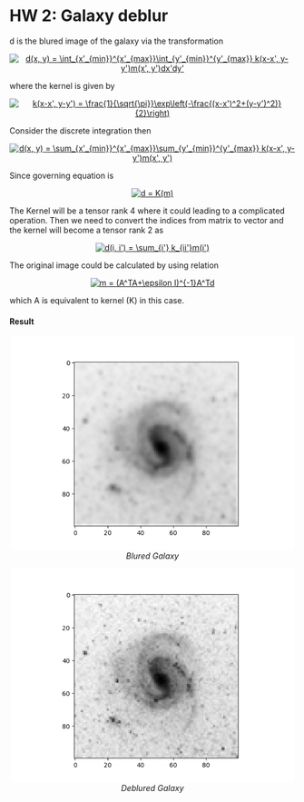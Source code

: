 # HW 2: Galaxy deblur

d is the blured image of the galaxy via the transformation

<p align="center">
<a href="https://www.codecogs.com/eqnedit.php?latex=d(x,&space;y)&space;=&space;\int_{x'_{min}}^{x'_{max}}\int_{y'_{min}}^{y'_{max}}&space;k(x-x',&space;y-y')m(x',&space;y')dx'dy'" target="_blank"><img src="https://latex.codecogs.com/svg.latex?d(x,&space;y)&space;=&space;\int_{x'_{min}}^{x'_{max}}\int_{y'_{min}}^{y'_{max}}&space;k(x-x',&space;y-y')m(x',&space;y')dx'dy'" title="d(x, y) = \int_{x'_{min}}^{x'_{max}}\int_{y'_{min}}^{y'_{max}} k(x-x', y-y')m(x', y')dx'dy'" /></a>
</p>

where the kernel is given by

<p align="center">
<a href="https://www.codecogs.com/eqnedit.php?latex=k(x-x',&space;y-y')&space;=&space;\frac{1}{\sqrt{\pi}}\exp\left(-\frac{(x-x')^2&plus;(y-y')^2)}{2}\right)" target="_blank"><img src="https://latex.codecogs.com/svg.latex?k(x-x',&space;y-y')&space;=&space;\frac{1}{\sqrt{\pi}}\exp\left(-\frac{(x-x')^2&plus;(y-y')^2)}{2}\right)" title="k(x-x', y-y') = \frac{1}{\sqrt{\pi}}\exp\left(-\frac{(x-x')^2+(y-y')^2)}{2}\right)" /></a>
</p>

Consider the discrete integration then

<p align="center">
<a href="https://www.codecogs.com/eqnedit.php?latex=d(x,&space;y)&space;=&space;\sum_{x'_{min}}^{x'_{max}}\sum_{y'_{min}}^{y'_{max}}&space;k(x-x',&space;y-y')m(x',&space;y')" target="_blank"><img src="https://latex.codecogs.com/svg.latex?d(x,&space;y)&space;=&space;\sum_{x'_{min}}^{x'_{max}}\sum_{y'_{min}}^{y'_{max}}&space;k(x-x',&space;y-y')m(x',&space;y')" title="d(x, y) = \sum_{x'_{min}}^{x'_{max}}\sum_{y'_{min}}^{y'_{max}} k(x-x', y-y')m(x', y')" /></a>
</p>

Since governing equation is

<p align="center">
<a href="https://www.codecogs.com/eqnedit.php?latex=d&space;=&space;K(m)" target="_blank"><img src="https://latex.codecogs.com/svg.latex?d&space;=&space;K(m)" title="d = K(m)" /></a>
</p>

The Kernel will be a tensor rank 4 where it could leading to a complicated operation. Then we need to convert the indices from matrix to vector and the kernel will become a tensor rank 2 as

<p align="center">
<a href="https://www.codecogs.com/eqnedit.php?latex=d(i,&space;i')&space;=&space;\sum_{i'}&space;k_{ii'}m(i')" target="_blank"><img src="https://latex.codecogs.com/svg.latex?d(i,&space;i')&space;=&space;\sum_{i'}&space;k_{ii'}m(i')" title="d(i, i') = \sum_{i'} k_{ii'}m(i')" /></a>
</p>

The original image could be calculated by using relation

<p align="center">
<a href="https://www.codecogs.com/eqnedit.php?latex=m&space;=&space;(A^TA&plus;\epsilon&space;I)^{-1}A^Td" target="_blank"><img src="https://latex.codecogs.com/svg.latex?m&space;=&space;(A^TA&plus;\epsilon&space;I)^{-1}A^Td" title="m = (A^TA+\epsilon I)^{-1}A^Td" /></a>
</p>

which A is equivalent to kernel (K) in this case.

#### Result

<p align="center">
    <img src="blured_galaxy.png" width="500px" >
    <br>
    <em>Blured Galaxy</em>
</p>

<p align="center">
    <img src="deblured_galaxy_ep1e-08.png" width="500px" >
    <br>
    <em>Deblured Galaxy</em>
</p>